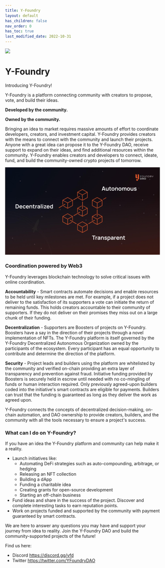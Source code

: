 ```yaml
---
title: Y-Foundry
layout: default
has_children: false
nav_order: 0
has_toc: true
last_modified_date: 2022-10-31
---
```

![](assets/images/banner.gif)

Y-Foundry
=========

Introducing Y-Foundry!

Y-Foundry is a platform connecting community with creators to propose, vote, and build their ideas.

**Developed by the community.**

**Owned by the community.**

Bringing an idea to market requires massive amounts of effort to coordinate developers, creators, and investment capital. Y-Foundry provides creators with the means to connect with the community and launch their projects. Anyone with a great idea can propose it to the Y-Foundry DAO, receive support to expand on their ideas, and find additional resources within the community. Y-Foundry enables creators and developers to connect, ideate, fund, and build the community-owned crypto projects of tomorrow.

![](assets/images/figure/powered_by_blockchain.png)

### Coordination powered by Web3

Y-Foundry leverages blockchain technology to solve critical issues with online coordination.

**Accountability** - Smart contracts automate decisions and enable resources to be held until key milestones are met. For example, if a project does not deliver to the satisfaction of its supporters a vote can initiate the return of remaining funds. This holds creators accountable to their community of supporters. If they do not deliver on their promises they miss out on a large chunk of their funding.

**Decentralization** - Supporters are Boosters of projects on Y-Foundry. Boosters have a say in the direction of their projects through a novel implementation of NFTs. The Y-Foundry platform is itself governed by the Y-Foundry Decentralized Autonomous Organization owned by the participants of the ecosystem. Every participant has an equal opportunity to contribute and determine the direction of the platform.

**Security** - Project leads and builders using the platform are whitelisted by the community and verified on-chain providing an extra layer of transparency and prevention against fraud. Initiative funding provided by Boosters is securely held in escrow until needed with no co-mingling of funds or human interaction required. Only previously agreed-upon builders coded into the initiative's smart contracts are eligible for payments. Builders can trust that the funding is guaranteed as long as they deliver the work as agreed upon.

Y-Foundry connects the concepts of decentralized decision-making, on-chain automation, and DAO ownership to provide creators, builders, and the community with all the tools necessary to ensure a project's success.

### What can I do on Y-Foundry?

If you have an idea the Y-Foundry platform and community can help make it a reality.

- Launch initiatives like:
    - Automating DeFi strategies such as auto-compounding, arbitrage, or hedging
    - Releasing an NFT collection
    - Building a dApp
    - Funding a charitable idea
    - Creating grants for open-source development
    - Starting an off-chain business
- Fund ideas and share in the success of the project. Discover and complete interesting tasks to earn reputation points.
- Work on projects funded and supported by the community with payment guaranteed by smart contracts.

We are here to answer any questions you may have and support your journey from idea to reality. Join the Y-Foundry DAO and build the community-supported projects of the future!

Find us here:
- Discord https://discord.gg/yfd
- Twitter https://twitter.com/YFoundryDAO
